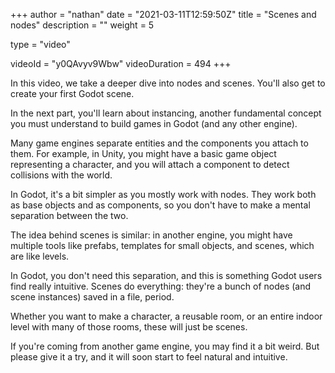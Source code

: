 +++
author = "nathan"
date = "2021-03-11T12:59:50Z"
title = "Scenes and nodes"
description = ""
weight = 5

type = "video"

videoId = "y0QAvyv9Wbw"
videoDuration = 494
+++

In this video, we take a deeper dive into nodes and scenes. You'll also get to create your first Godot scene.

In the next part, you'll learn about instancing, another fundamental concept you must understand to build games in Godot (and any other engine).

Many game engines separate entities and the components you attach to them. For example, in Unity, you might have a basic game object representing a character, and you will attach a component to detect collisions with the world.

In Godot, it's a bit simpler as you mostly work with nodes. They work both as base objects and as components, so you don't have to make a mental separation between the two.

The idea behind scenes is similar: in another engine, you might have multiple tools like prefabs, templates for small objects, and scenes, which are like levels.

In Godot, you don't need this separation, and this is something Godot users find really intuitive. Scenes do everything: they're a bunch of nodes (and scene instances) saved in a file, period.

Whether you want to make a character, a reusable room, or an entire indoor level with many of those rooms, these will just be scenes.

If you're coming from another game engine, you may find it a bit weird. But please give it a try, and it will soon start to feel natural and intuitive.
